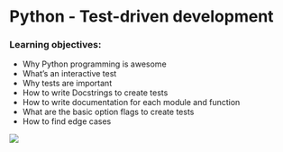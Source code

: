 # Python - Test-driven development
### Learning objectives:
* Why Python programming is awesome
* What’s an interactive test
* Why tests are important
* How to write Docstrings to create tests
* How to write documentation for each module and function
* What are the basic option flags to create tests
* How to find edge cases
<img src="https://www.holbertonschool.com/holberton-logo.png">